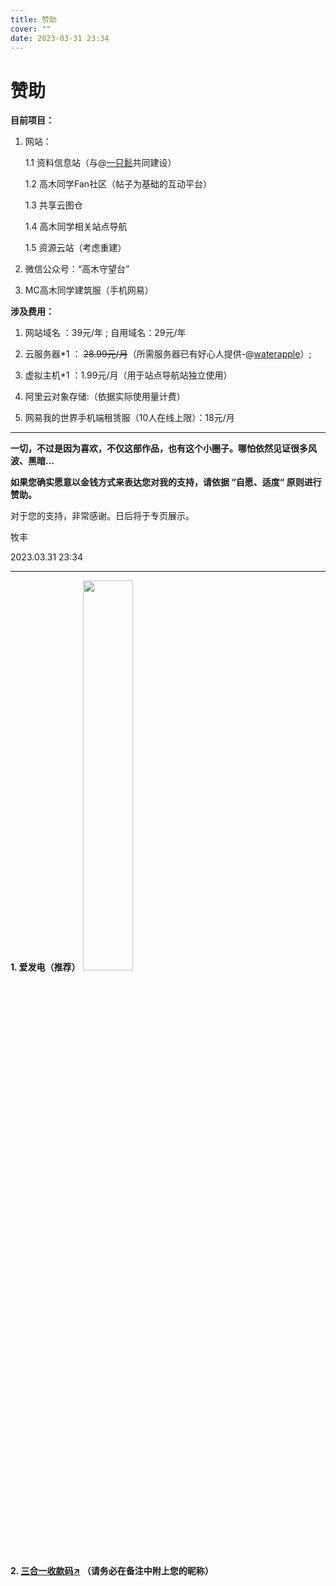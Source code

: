 ```yaml
---
title: 赞助
cover: ""
date: 2023-03-31 23:34
---
```


# 赞助

**目前项目：**

1. 网站：

   1.1 资料信息站（与@[一只鬆](https://github.com/yzsong06)共同建设）

   1.2 高木同学Fan社区（帖子为基础的互动平台）

   1.3 共享云图仓

   1.4 高木同学相关站点导航

   1.5 资源云站（考虑重建）

2. 微信公众号：“高木守望台”
   
3. MC高木同学建筑服（手机网易）

**涉及费用：**

1. 网站域名 ：39元/年 ; 自用域名：29元/年

2. 云服务器*1 ： ~~28.99元/月~~（所需服务器已有好心人提供-@[waterapple](https://github.com/WaterApple09)）;

3. 虚拟主机*1 ：1.99元/月（用于站点导航站独立使用）

4. 阿里云对象存储:（依据实际使用量计费）
   
5. 网易我的世界手机端租赁服（10人在线上限）：18元/月

---

**一切，不过是因为喜欢，不仅这部作品，也有这个小圈子。哪怕依然见证很多风波、黑暗...**

**如果您确实愿意以金钱方式来表达您对我的支持，请依据 “自愿、适度“ 原则进行赞助。**

对于您的支持，非常感谢。日后将于专页展示。

牧丰

2023.03.31 23:34

---
**1. 爱发电（推荐）**
<a href="https://afdian.net/a/LightRainbow"><img src="https://pic1.afdiancdn.com/static/img/welcome/button-sponsorme.jpg" style="width:40%;" /></a>

**2. [三合一收款码↗](https://pic.mufeng086.com/i/2023/05/08/64588943c2084.png) （请务必在备注中附上您的昵称）**
